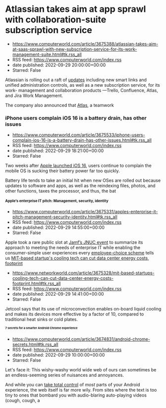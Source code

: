 # Atlassian takes aim at app sprawl with collaboration-suite subscription service
 - https://www.computerworld.com/article/3675388/atlassian-takes-aim-at-saas-sprawl-with-new-subscription-service-for-its-work-management-suite.html#tk.rss_all
 - RSS feed: https://www.computerworld.com/index.rss
 - date published: 2022-09-29 20:00:00+00:00
 - Starred: False

<article>
	<section class="page">
<p>Atlassian is rolling out a raft of <a href="" rel="nofollow">updates</a> including new smart links and unified administration controls, as well as a new subscription service, for its work- management and collaboration products —Trello, Confluence, Atlas, and Jira Work Management.</p><p>The company also announced that <a href="https://www.computerworld.com/article/3656410/atlassian-adds-compass-and-atlas-for-devs-collaboration-teams.html">Atlas</a>, a teamwork

# iPhone users complain iOS 16 is a battery drain, has other issues
 - https://www.computerworld.com/article/3675533/iphone-users-complain-ios-16-is-a-battery-drain-has-other-issues.html#tk.rss_all
 - RSS feed: https://www.computerworld.com/index.rss
 - date published: 2022-09-29 18:21:00+00:00
 - Starred: False

<article>
	<section class="page">
<p>Two weeks after <a href="https://www.apple.com/newsroom/2022/09/ios-16-is-available-today/" rel="nofollow noopener" target="_blank">Apple launched iOS 16</a>, users continue to complain the mobile OS is sucking their battery power far too quickly.</p><p>Battery life tends to take an initial hit when new OSes are rolled out because updates to software and apps, as well as the reindexing files, photos, and other functions, taxes the processor, and thus, the bat

# Apple’s enterprise IT pitch: Management, security, identity
 - https://www.computerworld.com/article/3675331/apples-enterprise-it-pitch-management-security-identity.html#tk.rss_all
 - RSS feed: https://www.computerworld.com/index.rss
 - date published: 2022-09-29 14:55:00+00:00
 - Starred: False

<article>
	<section class="page">
<p>Apple took a rare public slot at <a href="https://www.jamf.com/events/jamf-nation-user-conference/2022/" rel="noopener nofollow" target="_blank">Jamf’s JNUC event</a> to summarize its approach to meeting the needs of enterprise IT while enabling the consumer-simple user experiences every <a href="https://www.computerworld.com/article/3649793/using-choice-to-keep-and-retain-talent-amid-the-great-resignation.html">employee-choice scheme</a> tells us <a href="ht

# MIT-based startup's cooling tech can cut data center energy costs, footprint
 - https://www.networkworld.com/article/3675328/mit-based-startups-cooling-tech-can-cut-data-center-energy-costs-footprint.html#tk.rss_all
 - RSS feed: https://www.computerworld.com/index.rss
 - date published: 2022-09-29 14:41:00+00:00
 - Starred: False

Jetcool says that its use of microconvection enables on-board liquid cooling and makes its devices more effective by a factor of 10, compared to traditional heat sinks or cold plates.

# 7 secrets for a smarter Android Chrome experience
 - https://www.computerworld.com/article/3674831/android-chrome-secrets.html#tk.rss_all
 - RSS feed: https://www.computerworld.com/index.rss
 - date published: 2022-09-29 10:00:00+00:00
 - Starred: False

<article>
	<section class="page">
<p>Let's face it: This wishy-washy world wide web of ours can sometimes be an endless-seeming series of nuisances and annoyances.</p><p>And while you can <a href="https://www.computerworld.com/article/3674134/android-design-revolution.html">take total control</a> of <em>most</em> parts of your Android experience, the web itself is far more wily. From sites where the text is too tiny to ones that bombard you with audio-blaring auto-playing videos (cough, cough, a
